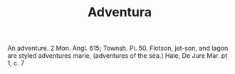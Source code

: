 ---
title: Adventura
letter: A
permalink: "/definitions/adventura.html"
body: An adventure. 2 Mon. Angl. 615; Townsh. Pi. 50. Flotson, jet-son, and lagon
  are styled adventures marie, (adventures of the sea.) Hale, De Jure Mar. pt 1, c.
  7
published_at: '2018-07-07'
source: Black's Law Dictionary
layout: post
---